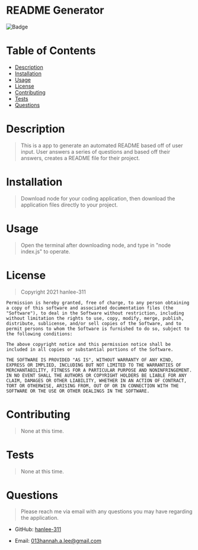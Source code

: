 # README Generator
  ![Badge](https://img.shields.io/badge/license-MIT-blue)
  # Table of Contents
  * [Description](#description)
  * [Installation](#installation)
  * [Usage](#usage)
  * [License](#license)
  * [Contributing](#contributing)
  * [Tests](#tests)
  * [Questions](#questions)

  # Description
  >This is a app to generate an automated README based off of user input. User answers a series of questions and based off their answers, creates a README file for their project.

  # Installation
  >Download node for your coding application, then download the application files directly to your project. 

  # Usage
  >Open the terminal after downloading node, and type in "node index.js" to operate.

  # License
  >Copyright 2021 hanlee-311

    Permission is hereby granted, free of charge, to any person obtaining a copy of this software and associated documentation files (the "Software"), to deal in the Software without restriction, including without limitation the rights to use, copy, modify, merge, publish, distribute, sublicense, and/or sell copies of the Software, and to permit persons to whom the Software is furnished to do so, subject to the following conditions:
    
    The above copyright notice and this permission notice shall be included in all copies or substantial portions of the Software.
    
    THE SOFTWARE IS PROVIDED "AS IS", WITHOUT WARRANTY OF ANY KIND, EXPRESS OR IMPLIED, INCLUDING BUT NOT LIMITED TO THE WARRANTIES OF MERCHANTABILITY, FITNESS FOR A PARTICULAR PURPOSE AND NONINFRINGEMENT. IN NO EVENT SHALL THE AUTHORS OR COPYRIGHT HOLDERS BE LIABLE FOR ANY CLAIM, DAMAGES OR OTHER LIABILITY, WHETHER IN AN ACTION OF CONTRACT, TORT OR OTHERWISE, ARISING FROM, OUT OF OR IN CONNECTION WITH THE SOFTWARE OR THE USE OR OTHER DEALINGS IN THE SOFTWARE.
    

  # Contributing
  >None at this time.

  # Tests 
  >None at this time.

  # Questions
  >Please reach me via email with any questions you may have regarding the application. 

  - GitHub: [hanlee-311](github.com/hanlee-311)

  - Email: 013hannah.a.lee@gmail.com
